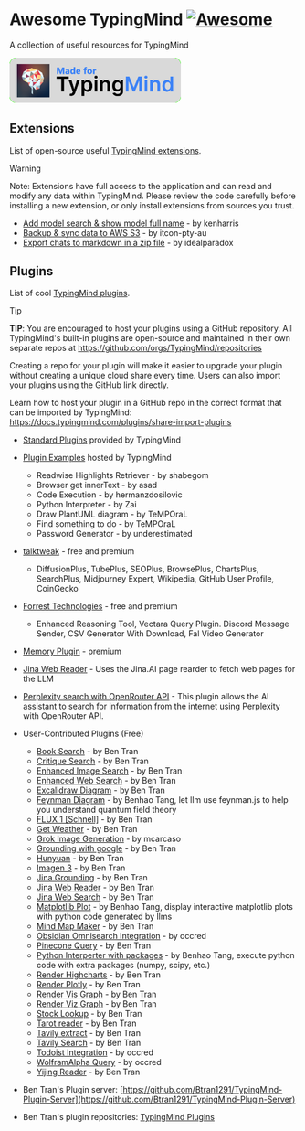 # Awesome TypingMind [![Awesome](https://awesome.re/badge.svg)](https://awesome.re)

A collection of useful resources for TypingMind

<img src="logos/made_for_typingmind.png" title="Made for TypingMind" width="300">

## Extensions

List of open-source useful [TypingMind extensions](https://docs.typingmind.com/typing-mind-extensions).

> [!WARNING]
> Note: Extensions have full access to the application and can read and modify any data within TypingMind. Please review the code carefully before installing a new extension, or only install extensions from sources you trust.

- [Add model search & show model full name](https://gist.github.com/trungdq88/0fae23af49e1c8fb43b36b78f2c5cdcf) - by kenharris
- [Backup & sync data to AWS S3](https://github.com/itcon-pty-au/typingmind-cloud-backup) - by itcon-pty-au
- [Export chats to markdown in a zip file](https://gist.github.com/lzilioli/a8298c8622a69768cec9f872c6bb128c) - by idealparadox


## Plugins

List of cool [TypingMind plugins](https://docs.typingmind.com/plugins).

> [!TIP]
> **TIP**: You are encouraged to host your plugins using a GitHub repository. All TypingMind's built-in plugins are open-source and maintained in their own separate repos at https://github.com/orgs/TypingMind/repositories
> 
> Creating a repo for your plugin will make it easier to upgrade your plugin without creating a unique cloud share every time. Users can also import your plugins using the GitHub link directly.
> 
> Learn how to host your plugin in a GitHub repo in the correct format that can be imported by TypingMind: https://docs.typingmind.com/plugins/share-import-plugins


- [Standard Plugins](https://github.com/orgs/TypingMind/repositories?q=plugin) provided by TypingMind
- [Plugin Examples](https://docs.typingmind.com/plugins/plugins-examples) hosted by TypingMind
  - Readwise Highlights Retriever - by shabegom
  - Browser get innerText - by asad
  - Code Execution - by hermanzdosilovic
  - Python Interpreter - by Zai
  - Draw PlantUML diagram - by TeMPOraL
  - Find something to do - by TeMPOraL
  - Password Generator - by underestimated
- [talktweak](https://www.talktweak.com/) - free and premium
  - DiffusionPlus, TubePlus, SEOPlus, BrowsePlus, ChartsPlus, SearchPlus, Midjourney Expert, Wikipedia, GitHub User Profile, CoinGecko
- [Forrest Technologies](https://plugins.forresttechnologies.com/) - free and premium
  - Enhanced Reasoning Tool, Vectara Query Plugin. Discord Message Sender, CSV Generator With Download, Fal Video Generator
- [Memory Plugin](https://www.memoryplugin.com/) - premium
- [Jina Web Reader](https://github.com/jdblack/typingmind_jina_web_reader) - Uses the Jina.AI page rearder to fetch web pages for the LLM
- [Perplexity search with OpenRouter API](https://github.com/serajoddin-aliabadi/plugin-perplexity-search-openrouter) - This plugin allows the AI assistant to search for information from the internet using Perplexity with OpenRouter API.

- User-Contributed Plugins (Free)
  - [Book Search](https://github.com/Btran1291/TMPlugin-BookSearch) - by Ben Tran
  - [Critique Search](https://cloud.typingmind.com/plugins/p-01JKR3K0FM6RV47ETRZH335G9W) - by Ben Tran
  - [Enhanced Image Search](https://cloud.typingmind.com/plugins/p-01JKR2NS3AT0M3733GDDZTAMH9) - by Ben Tran
  - [Enhanced Web Search](https://cloud.typingmind.com/plugins/p-01JKR2XHDSRR0MAVFVKWAN4QKJ) - by Ben Tran
  - [Excalidraw Diagram](https://cloud.typingmind.com/plugins/p-01JKR38SJK3JH8MPTJYJSMDXJS) - by Ben Tran
  - [Feynman Diagram](https://github.com/benhaotang/typingmind-feynmf) - by Benhao Tang, let llm use feynman.js to help you understand quantum field theory
  - [FLUX 1 [Schnell]](https://github.com/Btran1291/TMPlugin-FluxSchnell) - by Ben Tran
  - [Get Weather](https://github.com/Btran1291/TMPlugin-GetWeather) - by Ben Tran
  - [Grok Image Generation](https://cloud.typingmind.com/plugins/p-01JD02YSJ4RMYSMY2X2JRC21TN) - by mcarcaso
  - [Grounding with google](https://github.com/Btran1291/TMPlugin-GroundingWithGoogle) - by Ben Tran
  - [Hunyuan](https://cloud.typingmind.com/plugins/p-01JKR2E5F2WS5GQFQ08YV58T19) - by Ben Tran
  - [Imagen 3](https://github.com/Btran1291/TMPlugin-Imagen3) - by Ben Tran
  - [Jina Grounding](https://cloud.typingmind.com/plugins/p-01JKR3PQ20MWG7F17JT63TJHKR) - by Ben Tran
  - [Jina Web Reader](https://cloud.typingmind.com/plugins/p-01JKR2J6CWWTTPZHA1862MX6BR) - by Ben Tran
  - [Jina Web Search](https://cloud.typingmind.com/plugins/p-01JKR39KZT25HSYXMXDHK55YHV) - by Ben Tran
  - [Matplotlib Plot](https://github.com/benhaotang/typingmind-matplotlib) - by Benhao Tang, display interactive matplotlib plots with python code generated by llms
  - [Mind Map Maker](https://github.com/Btran1291/TMPlugin-MindMapMaker) - by Ben Tran
  - [Obsidian Omnisearch Integration](https://cloud.typingmind.com/plugins/p-01JBQCW0G2VQSFJN5FB08F4FHA) - by occred
  - [Pinecone Query](https://github.com/Btran1291/TMPlugin-PineconeQuery) - by Ben Tran
  - [Python Interperter with packages](https://github.com/benhaotang/typingmind-python-with-package) - by Benhao Tang, execute python code with extra packages (numpy, scipy, etc.)
  - [Render Highcharts](https://cloud.typingmind.com/plugins/p-01JKR2WHKDV0PVZJVENPPCNVNN) - by Ben Tran
  - [Render Plotly](https://github.com/Btran1291/TMPlugin-RenderPlotly) - by Ben Tran
  - [Render Vis Graph](https://cloud.typingmind.com/plugins/p-01JKR37B6HCXF83P6ASK60W7TN) - by Ben Tran
  - [Render Viz Graph](https://github.com/Btran1291/TMPlugin-RenderViz) - by Ben Tran
  - [Stock Lookup](https://cloud.typingmind.com/plugins/p-01JKR2Q2268YFA5J5YKENSGQ4G) - by Ben Tran
  - [Tarot reader](https://cloud.typingmind.com/plugins/p-01JKR2DV5QMXHHEPQXKHSP7Z3W) - by Ben Tran
  - [Tavily extract](https://cloud.typingmind.com/plugins/p-01JKR3BWRS2RJKG4Q4CQCPD5V0) - by Ben Tran
  - [Tavily Search](https://cloud.typingmind.com/plugins/p-01JKR3AF5YA55HJVN46KPP2YJN) - by Ben Tran
  - [Todoist Integration](https://cloud.typingmind.com/plugins/p-01JC4TCVZYNTY6BB39XBKY8JTC) - by occred
  - [WolframAlpha Query](https://cloud.typingmind.com/plugins/p-01JBZQ6VTK3XNV65DXGKYYFXJ9) - by occred
  - [Yijing Reader](https://cloud.typingmind.com/plugins/p-01JKR38SJK3JH8MPTJYJSMDXJS) - by Ben Tran

- Ben Tran's Plugin server: [https://github.com/Btran1291/TypingMind-Plugin-Server](https://github.com/Btran1291/TypingMind-Plugin-Server)
- Ben Tran's plugin repositories: [TypingMind Plugins](https://github.com/stars/Btran1291/lists/typingmind-plugins)
